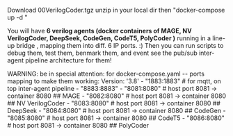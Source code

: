 Download 00VerilogCoder.tgz
unzip in your local dir
then "docker-compose up -d "

You will have **6 verilog agents (docker containers of MAGE, NV VerilogCoder, DeepSeek, CodeGen, CodeT5, PolyCoder )**
running in a line-up bridge , mapping them into diff. 6 IP ports. :)
Then you can  run scripts to debug them, test them, 
benmark them, and event see the pub/sub inter-agent pipeline architecture for them!

WARNING: be in special attention: for docker-compose.yaml -- ports mapping to make them working:
Version: '3.8'
      - "1883:1883"   # for mqtt, on top inter-agent pipeline
      - "8883:8883"
      - "8081:8080"   # host port 8081 -> container 8080 ## MAGE
      - "8082:8080"   # host port 8081 -> container 8080 ## NV VerilogCoder
      - "8083:8080"   # host port 8081 -> container 8080 ## DeepSeek
      - "8084:8080"   # host port 8081 -> container 8080 ## CodeGen
      - "8085:8080"   # host port 8081 -> container 8080 ## CodeT5
      - "8086:8080"   # host port 8081 -> container 8080 ## PolyCoder
